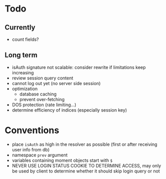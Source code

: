# Todo
## Currently
- count fields?

## Long term
- isAuth signature not scalable: consider rewrite if limitations keep increasing
- review session query content
- cannot log out yet (no server side session)
- optimization
  - database caching
  - prevent over-fetching
- DOS protection (rate limiting...)
- determine efficiency of indices (especially session key)

# Conventions
- place `isAuth` as high in the resolver as possible (first or after receiving user info from db)
- namespace `prev` argument
- variables containing moment objects start with `$`
- NEVER USE LOGIN STATUS COOKIE TO DETERMINE ACCESS, may only be used by client to determine whether it should skip login query or not
